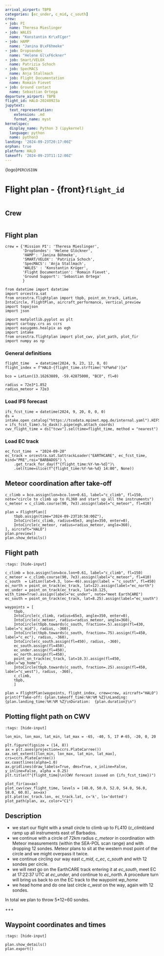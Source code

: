 ```yaml
---
arrival_airport: TBPB
categories: [ec_under, c_mid, c_south]
crew:
- job: PI
  name: Theresa Mieslinger
- job: WALES
  name: "Konstantin Kr\xFCger"
- job: HAMP
  name: "Janina B\xF6hmeke"
- job: Dropsondes
  name: "Helene Gl\xF6ckner"
- job: Smart/VELOX
  name: Patrizia Schoch
- job: SpecMACS
  name: Anja Stallmach
- job: Flight Documentation
  name: Romain Fievet
- job: Ground contact
  name: Sebastian Ortega
departure_airport: TBPB
flight_id: HALO-20240923a
jupytext:
  text_representation:
    extension: .md
    format_name: myst
kernelspec:
  display_name: Python 3 (ipykernel)
  language: python
  name: python3
landing: '2024-09-23T20:17:00Z'
orphan: true
platform: HALO
takeoff: '2024-09-23T11:12:00Z'
---
```


{logo}`PERCUSION`

# Flight plan - {front}`flight_id`

```{badges}
```

## Crew

```{crew}
```

## Flight plan

```{code-cell} ipython3
crew = {'Mission PI': 'Theresa Mieslinger',
        'DropSondes': 'Helene Glöckner',
        'HAMP': 'Janina Böhmeke',
        'SMART/VELOX': 'Patrizia Schoch',
        'SpecMACS': 'Anja Stallmach',
        'WALES' : 'Konstantin Krüger',
        'Flight Documentation': 'Romain Fievet',
        'Ground Support': 'Sebastian Ortega'
        }
```

```{code-cell} ipython3
from datetime import datetime
import orcestra.sat
from orcestra.flightplan import tbpb, point_on_track, LatLon, IntoCircle, FlightPlan, aircraft_performance, vertical_preview
import topojson
import json

import matplotlib.pyplot as plt
import cartopy.crs as ccrs
import easygems.healpix as egh
import intake
from orcestra.flightplan import plot_cwv, plot_path, plot_fir
import numpy as np
```

### General definitions

```{code-cell} ipython3
flight_time   = datetime(2024, 9, 23, 12, 0, 0)
flight_index = f"HALO-{flight_time.strftime('%Y%m%d')}a"

bco = LatLon(13.16263889, -59.42875000, "BCO", fl=0)

radius = 72e3*1.852
radius_meteor = 72e3
```

### Load IFS forecast

```{code-cell} ipython3
ifs_fcst_time = datetime(2024, 9, 20, 0, 0, 0)
ds = intake.open_catalog("https://tcodata.mpimet.mpg.de/internal.yaml").HIFS(datetime = ifs_fcst_time).to_dask().pipe(egh.attach_coords)
cwv_flight_time = ds["tcwv"].sel(time=flight_time, method = "nearest")
```

### Load EC track

```{code-cell} ipython3
ec_fcst_time  = "2024-09-20"
ec_track = orcestra.sat.SattrackLoader("EARTHCARE", ec_fcst_time, kind="PRE",roi="BARBADOS") \
    .get_track_for_day(f"{flight_time:%Y-%m-%d}")\
    .sel(time=slice(f"{flight_time:%Y-%m-%d} 14:00", None))
```

## Meteor coordination after take-off

```{code-cell} ipython3
c_climb = bco.assign(lon=bco.lon+0.61, label="c_climb", fl=150, note="circle to climb up to FL360 and start up all the instruments")
c_meteor = c_climb.course(90, 7e3).assign(label="c_meteor", fl=410)

plan = FlightPlan([
    tbpb.assign(time="2024-09-23T10:58:00Z"),
    IntoCircle(c_climb, radius=65e3, angle=350, enter=0),
    IntoCircle(c_meteor, radius=radius_meteor, angle=360),
], aircraft="HALO")
plan.preview()
plan.show_details()
```

## Flight path

```{code-cell} ipython3
:tags: [hide-input]

c_climb = bco.assign(lon=bco.lon+0.61, label="c_climb", fl=150)
c_meteor = c_climb.course(90, 7e3).assign(label="c_meteor", fl=410)
c_south  = LatLon(lat=9.3, lon=-46).assign(label = "c_south", fl=450)
ec_north = point_on_track(ec_track, lat=12).assign(label="ec_north")
ec_under = point_on_track(ec_track, lat=10.125, with_time=True).assign(label="ec_under", note="meet EarthCARE")
ec_south = point_on_track(ec_track, lat=8.25).assign(label="ec_south")

waypoints = [
    tbpb,
    IntoCircle(c_climb, radius=65e3, angle=350, enter=0),
    IntoCircle(c_meteor, radius=radius_meteor, angle=360),
    IntoCircle(tbpb.towards(c_south, fraction=.5).assign(fl=430, label="c_mid"), radius, -360),
    IntoCircle(tbpb.towards(c_south, fraction=.75).assign(fl=450, label="c_ec"), radius, -360),
    IntoCircle(c_south.assign(fl=450), radius, -360),
    ec_south.assign(fl=450),
    ec_under.assign(fl=450),
    ec_north.assign(fl=450),
    point_on_track(ec_track, lat=10.3).assign(fl=450, label="wp_home"),
    IntoCircle(tbpb.towards(c_south, fraction=.25).assign(fl=450, label="c_west"), radius, -360),
    c_climb,
    tbpb,
    ]

plan = FlightPlan(waypoints, flight_index, crew=crew, aircraft="HALO")
print(f"Take-off: {plan.takeoff_time:%H:%M %Z}\nLanding:  {plan.landing_time:%H:%M %Z}\nDuration:  {plan.duration}\n")
```

## Plotting flight path on CWV

```{code-cell} ipython3
:tags: [hide-input]

lon_min, lon_max, lat_min, lat_max = -65, -40, 5, 17 #-65, -20, 0, 20

plt.figure(figsize = (14, 8))
ax = plt.axes(projection=ccrs.PlateCarree())
ax.set_extent([lon_min, lon_max, lat_min, lat_max], crs=ccrs.PlateCarree())
ax.coastlines(alpha=1.0)
ax.gridlines(draw_labels=True, dms=True, x_inline=False, y_inline=False, alpha = 0.25)
plt.title(f"{flight_time}\n(CWV forecast issued on {ifs_fcst_time})")

plot_fir(ax=ax)
plot_cwv(cwv_flight_time, levels = [48.0, 50.0, 52.0, 54.0, 56.0, 58.0, 60.0], ax=ax)
plt.plot(ec_track.lon, ec_track.lat, c='k', ls='dotted')
plot_path(plan, ax, color="C1")
```

## Description
- we start our flight with a small circle to climb up to FL410 (*c_climb*)and ramp up all instruments east of Barbados.
- we continue with a circle of 72km radius *c_meteor* in coordination with Meteor measurements (within the SEA-POL scan range) and with dropping 12 sondes. Meteor plans to sit at the western most point of the circle and we might overpass it twice.
- we continue circling our way east *c_mid*, *c_ec*, *c_south* and with 12 sondes per circle.
- we will next go on the EarthCARE track entering it at *ec_south*,  meet EC at 17:22:37 UTC at *ec_under*, and continue to *ec_north*. A procedure turn will bring us back to on the EC track to the waypoint *wp_home*
- we head home and do one last circle *c_west* on the way, again with 12 sondes.

In total we plan to throw 5*12=60 sondes.

+++

## Waypoint coordinates and times

```{code-cell} ipython3
:tags: [hide-input]

plan.show_details()
plan.export()
```
